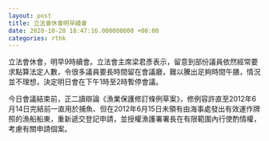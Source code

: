 ```yaml
---
layout: post
title: 立法會休會明早續會
date: 2020-10-28 18:47:16.000000000 +08:00
categories: rthk
---
```


立法會休會，明早9時續會。立法會主席梁君彥表示，留意到部份議員依然經常要求點算法定人數，令很多議員要長時間留在會議廳，難以騰出足夠時間午膳，情況並不理想，決定明日會在下午1時至2時暫停會議。

今日會議結束前，正二讀辯論《漁業保護修訂條例草案》，修例容許直至2012年6月14日完結前一直用於捕魚、但在2012年6月15日未領有由海事處發出有效運作牌照的漁船船東，重新遞交登記申請，並授權漁護署署長在有限範圍內行使酌情權，考慮有關申請個案。
